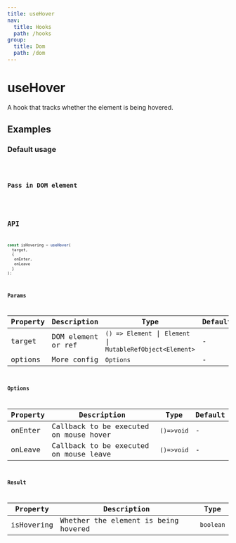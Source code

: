```yaml
---
title: useHover
nav:
  title: Hooks
  path: /hooks
group:
  title: Dom
  path: /dom
---
```


# useHover

<Tag lang="en-US" tags="ssr"></Tag>

A hook that tracks whether the element is being hovered.

## Examples

### Default usage

<code src="./demo/demo1.tsx" />

### Pass in DOM element

<code src="./demo/demo2.tsx" />

## API

```javascript
const isHovering = useHover(
  target, 
  {
   onEnter,
   onLeave
  }
);
```

### Params

| Property | Description               | Type     | Default |
|----------|---------------------------|----------|---------|
| target   | DOM element or ref | `() => Element` \| `Element` \| `MutableRefObject<Element>` | -       |
| options  | More config   | `Options` | -       |

### Options

| Property | Description                                           | Type      | Default |
|----------|-------------------------------------------------------|-----------|---------|
| onEnter  | Callback to be executed on mouse hover          | `()=>void` | -       |
| onLeave  | Callback to be executed on mouse leave     | `()=>void` | -       |

### Result

| Property   | Description                                                 | Type    |
|------------|-------------------------------------------------------------|---------|
| isHovering | Whether the element is being hovered | `boolean` |

